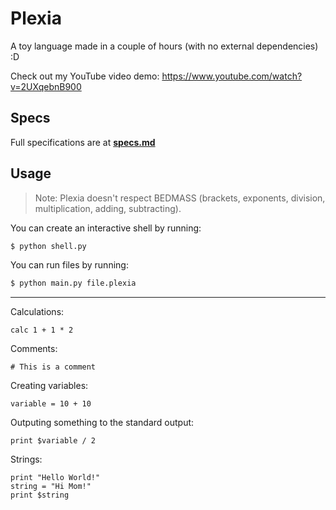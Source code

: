 # Plexia
A toy language made in a couple of hours (with no external dependencies) :D

Check out my YouTube video demo: https://www.youtube.com/watch?v=2UXqebnB900

## Specs
Full specifications are at [**specs.md**](/specs.md)

## Usage
> Note: Plexia doesn't respect BEDMASS (brackets, exponents, division, multiplication, adding, subtracting).

You can create an interactive shell by running:

```bash
$ python shell.py
```

You can run files by running:

```bash
$ python main.py file.plexia
```

---

Calculations:
```
calc 1 + 1 * 2
```

Comments:
```
# This is a comment
```

Creating variables:
```
variable = 10 + 10
```

Outputing something to the standard output:
```
print $variable / 2
```

Strings:

```
print "Hello World!"
string = "Hi Mom!"
print $string
```
